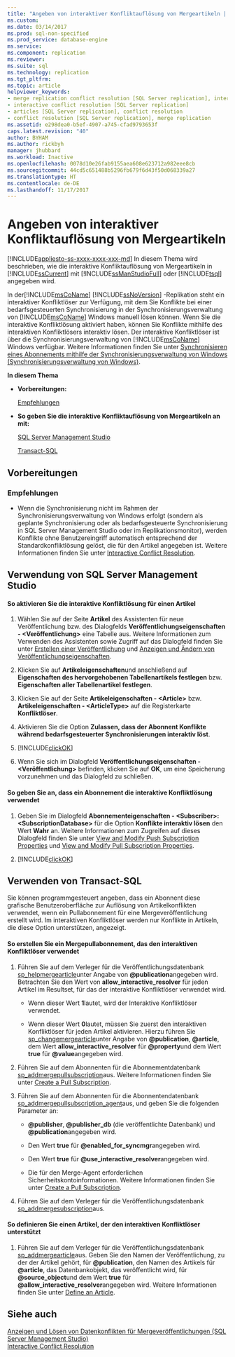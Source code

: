```yaml
---
title: "Angeben von interaktiver Konfliktauflösung von Mergeartikeln | Microsoft-Dokumentation"
ms.custom: 
ms.date: 03/14/2017
ms.prod: sql-non-specified
ms.prod_service: database-engine
ms.service: 
ms.component: replication
ms.reviewer: 
ms.suite: sql
ms.technology: replication
ms.tgt_pltfrm: 
ms.topic: article
helpviewer_keywords:
- merge replication conflict resolution [SQL Server replication], interactive resolvers
- interactive conflict resolution [SQL Server replication]
- articles [SQL Server replication], conflict resolution
- conflict resolution [SQL Server replication], merge replication
ms.assetid: e298dea0-b5ef-4907-a745-cfad9793653f
caps.latest.revision: "40"
author: BYHAM
ms.author: rickbyh
manager: jhubbard
ms.workload: Inactive
ms.openlocfilehash: 0078d10e26fab9155aea608e623712a982eee8cb
ms.sourcegitcommit: 44cd5c651488b5296fb679f6d43f50d068339a27
ms.translationtype: HT
ms.contentlocale: de-DE
ms.lasthandoff: 11/17/2017
---
```

# <a name="specify-interactive-conflict-resolution-for-merge-articles"></a>Angeben von interaktiver Konfliktauflösung von Mergeartikeln
[!INCLUDE[appliesto-ss-xxxx-xxxx-xxx-md](../../../includes/appliesto-ss-xxxx-xxxx-xxx-md.md)] In diesem Thema wird beschrieben, wie die interaktive Konfliktauflösung von Mergeartikeln in [!INCLUDE[ssCurrent](../../../includes/sscurrent-md.md)] mit [!INCLUDE[ssManStudioFull](../../../includes/ssmanstudiofull-md.md)] oder [!INCLUDE[tsql](../../../includes/tsql-md.md)] angegeben wird.  
  
 In der[!INCLUDE[msCoName](../../../includes/msconame-md.md)] [!INCLUDE[ssNoVersion](../../../includes/ssnoversion-md.md)] -Replikation steht ein interaktiver Konfliktlöser zur Verfügung, mit dem Sie Konflikte bei einer bedarfsgesteuerten Synchronisierung in der Synchronisierungsverwaltung von [!INCLUDE[msCoName](../../../includes/msconame-md.md)] Windows manuell lösen können. Wenn Sie die interaktive Konfliktlösung aktiviert haben, können Sie Konflikte mithilfe des interaktiven Konfliktlösers interaktiv lösen. Der interaktive Konfliktlöser ist über die Synchronisierungsverwaltung von [!INCLUDE[msCoName](../../../includes/msconame-md.md)] Windows verfügbar. Weitere Informationen finden Sie unter [Synchronisieren eines Abonnements mithilfe der Synchronisierungsverwaltung von Windows &#40;Synchronisierungsverwaltung von Windows&#41;](../../../relational-databases/replication/synchronize-a-subscription-using-windows-synchronization-manager.md).  
  
 **In diesem Thema**  
  
-   **Vorbereitungen:**  
  
     [Empfehlungen](#Recommendations)  
  
-   **So geben Sie die interaktive Konfliktauflösung von Mergeartikeln an mit:**  
  
     [SQL Server Management Studio](#SSMSProcedure)  
  
     [Transact-SQL](#TsqlProcedure)  
  
##  <a name="BeforeYouBegin"></a> Vorbereitungen  
  
###  <a name="Recommendations"></a> Empfehlungen  
  
-   Wenn die Synchronisierung nicht im Rahmen der Synchronisierungsverwaltung von Windows erfolgt (sondern als geplante Synchronisierung oder als bedarfsgesteuerte Synchronisierung in SQL Server Management Studio oder im Replikationsmonitor), werden Konflikte ohne Benutzereingriff automatisch entsprechend der Standardkonfliktlösung gelöst, die für den Artikel angegeben ist. Weitere Informationen finden Sie unter [Interactive Conflict Resolution](../../../relational-databases/replication/merge/advanced-merge-replication-conflict-interactive-resolution.md).  
  
##  <a name="SSMSProcedure"></a> Verwendung von SQL Server Management Studio  
  
#### <a name="to-enable-interactive-conflict-resolution-for-an-article"></a>So aktivieren Sie die interaktive Konfliktlösung für einen Artikel  
  
1.  Wählen Sie auf der Seite **Artikel** des Assistenten für neue Veröffentlichung bzw. des Dialogfelds **Veröffentlichungseigenschaften - \<Veröffentlichung>** eine Tabelle aus. Weitere Informationen zum Verwenden des Assistenten sowie Zugriff auf das Dialogfeld finden Sie unter [Erstellen einer Veröffentlichung](../../../relational-databases/replication/publish/create-a-publication.md) und [Anzeigen und Ändern von Veröffentlichungseigenschaften](../../../relational-databases/replication/publish/view-and-modify-publication-properties.md).  
  
2.  Klicken Sie auf **Artikeleigenschaften**und anschließend auf **Eigenschaften des hervorgehobenen Tabellenartikels festlegen** bzw. **Eigenschaften aller Tabellenartikel festlegen**.  
  
3.  Klicken Sie auf der Seite **Artikeleigenschaften - \<Article>** bzw. **Artikeleigenschaften - \<ArticleType>** auf die Registerkarte **Konfliktlöser**.  
  
4.  Aktivieren Sie die Option **Zulassen, dass der Abonnent Konflikte während bedarfsgesteuerter Synchronisierungen interaktiv löst**.  
  
5.  [!INCLUDE[clickOK](../../../includes/clickok-md.md)]  
  
6.  Wenn Sie sich im Dialogfeld **Veröffentlichungseigenschaften - \<Veröffentlichung>** befinden, klicken Sie auf **OK**, um eine Speicherung vorzunehmen und das Dialogfeld zu schließen.  
  
#### <a name="to-specify-that-a-subscription-should-use-interactive-conflict-resolution"></a>So geben Sie an, dass ein Abonnement die interaktive Konfliktlösung verwendet  
  
1.  Geben Sie im Dialogfeld **Abonnementeigenschaften - \<Subscriber>: \<SubscriptionDatabase>** für die Option **Konflikte interaktiv lösen** den Wert **Wahr** an. Weitere Informationen zum Zugreifen auf dieses Dialogfeld finden Sie unter [View and Modify Push Subscription Properties](../../../relational-databases/replication/view-and-modify-push-subscription-properties.md) und [View and Modify Pull Subscription Properties](../../../relational-databases/replication/view-and-modify-pull-subscription-properties.md).  
  
2.  [!INCLUDE[clickOK](../../../includes/clickok-md.md)]  
  
##  <a name="TsqlProcedure"></a> Verwenden von Transact-SQL  
 Sie können programmgesteuert angeben, dass ein Abonnent diese grafische Benutzeroberfläche zur Auflösung von Artikelkonflikten verwendet, wenn ein Pullabonnement für eine Mergeveröffentlichung erstellt wird. Im interaktiven Konfliktlöser werden nur Konflikte in Artikeln, die diese Option unterstützen, angezeigt.  
  
#### <a name="to-create-a-merge-pull-subscription-that-uses-the-interactive-resolver"></a>So erstellen Sie ein Mergepullabonnement, das den interaktiven Konfliktlöser verwendet  
  
1.  Führen Sie auf dem Verleger für die Veröffentlichungsdatenbank [sp_helpmergearticle](../../../relational-databases/system-stored-procedures/sp-helpmergepublication-transact-sql.md)unter Angabe von **@publication**angegeben wird. Betrachten Sie den Wert von **allow_interactive_resolver** für jeden Artikel im Resultset, für das der interaktive Konfliktlöser verwendet wird.  
  
    -   Wenn dieser Wert **1**lautet, wird der Interaktive Konfliktlöser verwendet.  
  
    -   Wenn dieser Wert **0**lautet, müssen Sie zuerst den interaktiven Konfliktlöser für jeden Artikel aktivieren. Hierzu führen Sie [sp_changemergearticle](../../../relational-databases/system-stored-procedures/sp-changemergearticle-transact-sql.md)unter Angabe von **@publication**, **@article**, dem Wert **allow_interactive_resolver** für **@property**und dem Wert **true** für **@value**angegeben wird.  
  
2.  Führen Sie auf dem Abonnenten für die Abonnementdatenbank [sp_addmergepullsubscription](../../../relational-databases/system-stored-procedures/sp-addmergepullsubscription-transact-sql.md)aus. Weitere Informationen finden Sie unter [Create a Pull Subscription](../../../relational-databases/replication/create-a-pull-subscription.md).  
  
3.  Führen Sie auf dem Abonnenten für die Abonnentendatenbank [sp_addmergepullsubscription_agent](../../../relational-databases/system-stored-procedures/sp-addmergepullsubscription-agent-transact-sql.md)aus, und geben Sie die folgenden Parameter an:  
  
    -   **@publisher**, **@publisher_db** (die veröffentlichte Datenbank) und **@publication**angegeben wird.  
  
    -   Den Wert **true** für **@enabled_for_syncmgr**angegeben wird.  
  
    -   Den Wert **true** für **@use_interactive_resolver**angegeben wird.  
  
    -   Die für den Merge-Agent erforderlichen Sicherheitskontoinformationen. Weitere Informationen finden Sie unter [Create a Pull Subscription](../../../relational-databases/replication/create-a-pull-subscription.md).  
  
4.  Führen Sie auf dem Verleger für die Veröffentlichungsdatenbank [sp_addmergesubscription](../../../relational-databases/system-stored-procedures/sp-addmergesubscription-transact-sql.md)aus.  
  
#### <a name="to-define-an-article-that-supports-the-interactive-resolver"></a>So definieren Sie einen Artikel, der den interaktiven Konfliktlöser unterstützt  
  
1.  Führen Sie auf dem Verleger für die Veröffentlichungsdatenbank [sp_addmergearticle](../../../relational-databases/system-stored-procedures/sp-addmergearticle-transact-sql.md)aus. Geben Sie den Namen der Veröffentlichung, zu der der Artikel gehört, für **@publication**, den Namen des Artikels für **@article**, das Datenbankobjekt, das veröffentlicht wird, für **@source_object**und dem Wert **true** für **@allow_interactive_resolver**angegeben wird. Weitere Informationen finden Sie unter [Define an Article](../../../relational-databases/replication/publish/define-an-article.md).  
  
## <a name="see-also"></a>Siehe auch  
 [Anzeigen und Lösen von Datenkonflikten für Mergeveröffentlichungen &#40;SQL Server Management Studio&#41;](../../../relational-databases/replication/view-and-resolve-data-conflicts-for-merge-publications.md)   
 [Interactive Conflict Resolution](../../../relational-databases/replication/merge/advanced-merge-replication-conflict-interactive-resolution.md)  
  
  

